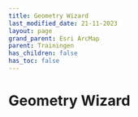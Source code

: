 ```yaml
---
title: Geometry Wizard
last_modified_date: 21-11-2023
layout: page
grand_parent: Esri ArcMap
parent: Trainingen
has_children: false
has_toc: false
---
```


Geometry Wizard
===============
